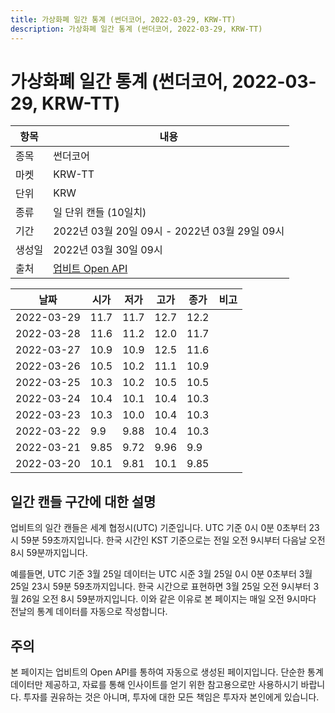 ```yaml
---
title: 가상화폐 일간 통계 (썬더코어, 2022-03-29, KRW-TT)
description: 가상화폐 일간 통계 (썬더코어, 2022-03-29, KRW-TT)
---
```


가상화폐 일간 통계 (썬더코어, 2022-03-29, KRW-TT)
===

|항목|내용|
|--|--|
|종목|썬더코어|
|마켓|KRW-TT|
|단위|KRW|
|종류|일 단위 캔들 (10일치)|
|기간|2022년 03월 20일 09시 - 2022년 03월 29일 09시|
|생성일|2022년 03월 30일 09시|
|출처|[업비트 Open API](https://docs.upbit.com)|


|날짜|시가|저가|고가|종가|비고|
|--|--|--|--|--|--|
|2022-03-29|11.7|11.7|12.7|12.2|    |
|2022-03-28|11.6|11.2|12.0|11.7|    |
|2022-03-27|10.9|10.9|12.5|11.6|    |
|2022-03-26|10.5|10.2|11.1|10.9|    |
|2022-03-25|10.3|10.2|10.5|10.5|    |
|2022-03-24|10.4|10.1|10.4|10.3|    |
|2022-03-23|10.3|10.0|10.4|10.3|    |
|2022-03-22|9.9|9.88|10.4|10.3|    |
|2022-03-21|9.85|9.72|9.96|9.9|    |
|2022-03-20|10.1|9.81|10.1|9.85|    |


일간 캔들 구간에 대한 설명
---


업비트의 일간 캔들은 세계 협정시(UTC) 기준입니다. 
UTC 기준 0시 0분 0초부터 23시 59분 59초까지입니다. 
한국 시간인 KST 기준으로는 전일 오전 9시부터 다음날 오전 8시 59분까지입니다. 


예를들면, UTC 기준 3월 25일 데이터는 UTC 시준 3월 25일 0시 0분 0초부터 3월 25일 23시 59분 59초까지입니다. 
한국 시간으로 표현하면 3월 25일 오전 9시부터 3월 26일 오전 8시 59분까지입니다. 
이와 같은 이유로 본 페이지는 매일 오전 9시마다 전날의 통계 데이터를 자동으로 작성합니다. 


주의
---


본 페이지는 업비트의 Open API를 통하여 자동으로 생성된 페이지입니다. 
단순한 통계 데이터만 제공하고, 자료를 통해 인사이트를 얻기 위한 참고용으로만 사용하시기 바랍니다. 
투자를 권유하는 것은 아니며, 투자에 대한 모든 책임은 투자자 본인에게 있습니다. 
